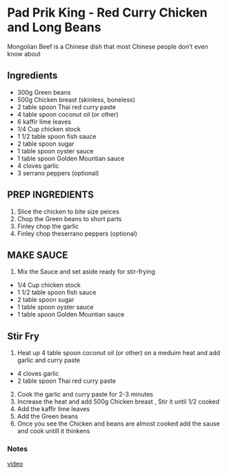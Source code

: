 # Pad Prik King - Red Curry Chicken and Long Beans

Mongolian Beef is a Chinese dish that most Chinese people don’t even know about

## Ingredients
* 300g Green beans
* 500g Chicken breast (skinless, boneless)
* 2 table spoon Thai red curry paste
* 4 table spoon coconut oil (or other)
* 6 kaffir lime leaves
* 1/4 Cup chicken stock
* 1 1/2 table spoon fish sauce
* 2 table spoon sugar
* 1 table spoon oyster sauce
* 1 table spoon Golden Mountian sauce
* 4 cloves garlic
* 3 serrano peppers (optional)


## PREP INGREDIENTS
1. Slice the chicken to bite size peices
2. Chop the Green beans to short parts
3. Finley chop the garlic
4. Finley chop theserrano peppers (optional)

## MAKE SAUCE
1. Mix the Sauce and set aside ready for stir-frying
  * 1/4 Cup chicken stock
  * 1 1/2 table spoon fish sauce
  * 2 table spoon sugar
  * 1 table spoon oyster sauce
  * 1 table spoon Golden Mountian sauce

## Stir Fry 
1. Heat up 4 table spoon coconut oil (or other) on a meduim heat and add garlic and curry paste
  * 4 cloves garlic
  * 2 table spoon Thai red curry paste
2. Cook the garlic and curry paste for 2-3 minutes
3. Increase the heat and add 500g Chicken breast , Stir it until 1/2 cooked
4. Add the kaffir lime leaves
4. Add the Green beans
5. Once you see the Chicken and beans are almost cooked add the sause and cook untill it thinkens


### Notes
[video](https://youtu.be/-me-L1KDIHc)
